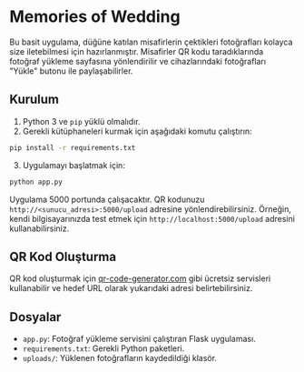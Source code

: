 # Memories of Wedding

Bu basit uygulama, düğüne katılan misafirlerin çektikleri fotoğrafları kolayca
size iletebilmesi için hazırlanmıştır. Misafirler QR kodu taradıklarında fotoğraf
yükleme sayfasına yönlendirilir ve cihazlarındaki fotoğrafları "Yükle" butonu
ile paylaşabilirler.

## Kurulum

1. Python 3 ve `pip` yüklü olmalıdır.
2. Gerekli kütüphaneleri kurmak için aşağıdaki komutu çalıştırın:

```bash
pip install -r requirements.txt
```

3. Uygulamayı başlatmak için:

```bash
python app.py
```

Uygulama 5000 portunda çalışacaktır. QR kodunuzu `http://<sunucu_adresi>:5000/upload`
adresine yönlendirebilirsiniz. Örneğin, kendi bilgisayarınızda test etmek için
`http://localhost:5000/upload` adresini kullanabilirsiniz.

## QR Kod Oluşturma

QR kod oluşturmak için [qr-code-generator.com](https://www.qr-code-generator.com/)
gibi ücretsiz servisleri kullanabilir ve hedef URL olarak yukarıdaki adresi
belirtebilirsiniz.

## Dosyalar

- `app.py`: Fotoğraf yükleme servisini çalıştıran Flask uygulaması.
- `requirements.txt`: Gerekli Python paketleri.
- `uploads/`: Yüklenen fotoğrafların kaydedildiği klasör.
